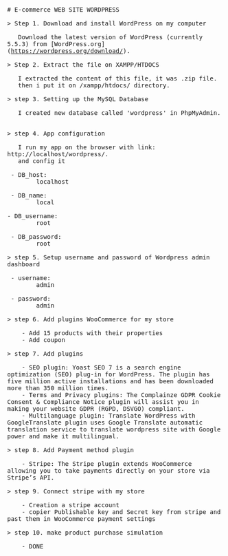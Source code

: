 <pre style="white-space: pre-wrap"># E-commerce WEB SITE WORDPRESS

&gt; Step 1. Download and install WordPress on my computer

   Download the latest version of WordPress (currently 5.5.3) from [WordPress.org](<a href="https://wordpress.org/download/" rel="nofollow">https://wordpress.org/download/</a>).

&gt; Step 2. Extract the file on XAMPP/HTDOCS

   I extracted the content of this file, it was .zip file.
   then i put it on /xampp/htdocs/ directory.

&gt; step 3. Setting up the MySQL Database

   I created new database called 'wordpress' in PhpMyAdmin.


&gt; step 4. App configuration 

   I run my app on the browser with link: http://localhost/wordpress/.
   and config it

 - DB_host:
        localhost

 - DB_name: 
        local

- DB_username: 
        root

 - DB_password: 
        root

&gt; step 5. Setup username and password of Wordpress admin dashboard

 - username:
        admin

 - password: 
        admin

&gt; step 6. Add plugins WooCommerce for my store

    - Add 15 products with their properties
    - Add coupon

&gt; step 7. Add plugins

    - SEO plugin: Yoast SEO 7 is a search engine optimization (SEO) plug-in for WordPress. The plugin has five million active installations and has been downloaded more than 350 million times.
    - Terms and Privacy plugins: The Complainze GDPR Cookie Consent &amp; Compliance Notice plugin will assist you in making your website GDPR (RGPD, DSVGO) compliant.
    - Multilanguage plugin: Translate WordPress with GoogleTranslate plugin uses Google Translate automatic translation service to translate wordpress site with Google power and make it multilingual.

&gt; step 8. Add Payment method plugin 

    - Stripe: The Stripe plugin extends WooCommerce allowing you to take payments directly on your store via Stripe’s API.

&gt; step 9. Connect stripe with my store

    - Creation a stripe account
    - copier Publishable key and Secret key from stripe and past them in WooCommerce payment settings

&gt; step 10. make product purchase simulation

    - DONE 
</pre>